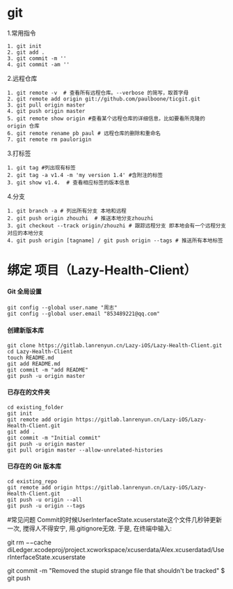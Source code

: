 # git


1.常用指令

	1. git init 
	2. git add .
	3. git commit -m ''
	4. git commit -am ''

2.远程仓库

	1. git remote -v  # 查看所有远程仓库。--verbose 的简写，取首字母
	2. git remote add origin git://github.com/paulboone/ticgit.git
	3. git pull origin master
	4. git push origin master
	5. git remote show origin #查看某个远程仓库的详细信息，比如要看所克隆的 origin 仓库
	6. git remote rename pb paul # 远程仓库的删除和重命名
	7. git remote rm paulorigin
 	
 	
3.打标签

	1. git tag #列出现有标签
	2. git tag -a v1.4 -m 'my version 1.4' #含附注的标签
	3. git show v1.4.  # 查看相应标签的版本信息

4.分支
   
	1. git branch -a # 列出所有分支 本地和远程
	2. git push origin zhouzhi  # 推送本地分支zhouzhi
	3. git checkout --track origin/zhouzhi # 跟踪远程分支 即本地会有一个远程分支对应的本地分支
	4. git push origin [tagname] / git push origin --tags # 推送所有本地标签



# 绑定 项目（Lazy-Health-Client）

#### Git 全局设置
	git config --global user.name "周志"
	git config --global user.email "853489221@qq.com"

#### 创建新版本库
	git clone https://gitlab.lanrenyun.cn/Lazy-iOS/Lazy-Health-Client.git
	cd Lazy-Health-Client
	touch README.md
	git add README.md
	git commit -m "add README"
	git push -u origin master

#### 已存在的文件夹
	cd existing_folder
	git init
	git remote add origin https://gitlab.lanrenyun.cn/Lazy-iOS/Lazy-Health-Client.git
	git add .
	git commit -m "Initial commit"
	git push -u origin master
	git pull origin master --allow-unrelated-histories

#### 已存在的 Git 版本库

	cd existing_repo
	git remote add origin https://gitlab.lanrenyun.cn/Lazy-iOS/Lazy-Health-Client.git
	git push -u origin --all
	git push -u origin --tags

	



#常见问题
Commit的时候UserInterfaceState.xcuserstate这个文件几秒钟更新一次, 搅得人不得安宁, 用.gitignore无效. 于是, 在终端中输入:

git rm −−cache  diLedger.xcodeproj/project.xcworkspace/xcuserdata/Alex.xcuserdatad/UserInterfaceState.xcuserstate 

git commit -m "Removed the stupid strange file that shouldn't be tracked" 
$ git push




